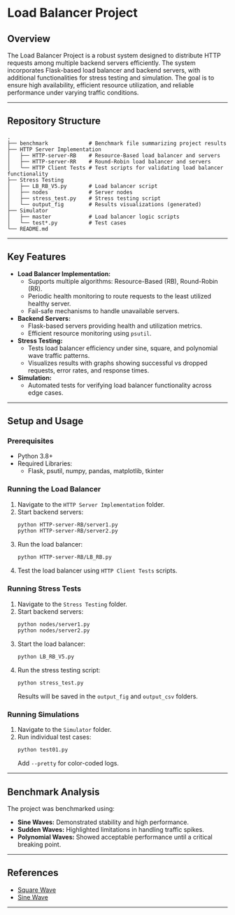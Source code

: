 # Load Balancer Project

## Overview
The Load Balancer Project is a robust system designed to distribute HTTP requests among multiple backend servers efficiently. The system incorporates Flask-based load balancer and backend servers, with additional functionalities for stress testing and simulation. The goal is to ensure high availability, efficient resource utilization, and reliable performance under varying traffic conditions.

---

## Repository Structure

```
.
├── benchmark             # Benchmark file summarizing project results
├── HTTP Server Implementation
│   ├── HTTP-server-RB    # Resource-Based load balancer and servers
│   ├── HTTP-server-RR    # Round-Robin load balancer and servers
│   └── HTTP Client Tests # Test scripts for validating load balancer functionality
├── Stress Testing
│   ├── LB_RB_V5.py       # Load balancer script
│   ├── nodes             # Server nodes
│   ├── stress_test.py    # Stress testing script
│   └── output_fig        # Results visualizations (generated)
├── Simulator
│   ├── master            # Load balancer logic scripts
│   └── test*.py          # Test cases
└── README.md
```

---

## Key Features
- **Load Balancer Implementation:**
  - Supports multiple algorithms: Resource-Based (RB), Round-Robin (RR).
  - Periodic health monitoring to route requests to the least utilized healthy server.
  - Fail-safe mechanisms to handle unavailable servers.
- **Backend Servers:**
  - Flask-based servers providing health and utilization metrics.
  - Efficient resource monitoring using `psutil`.
- **Stress Testing:**
  - Tests load balancer efficiency under sine, square, and polynomial wave traffic patterns.
  - Visualizes results with graphs showing successful vs dropped requests, error rates, and response times.
- **Simulation:**
  - Automated tests for verifying load balancer functionality across edge cases.

---

## Setup and Usage

### Prerequisites
- Python 3.8+
- Required Libraries:
  - Flask, psutil, numpy, pandas, matplotlib, tkinter

### Running the Load Balancer
1. Navigate to the `HTTP Server Implementation` folder.
2. Start backend servers:
   ```bash
   python HTTP-server-RB/server1.py
   python HTTP-server-RB/server2.py
   ```
3. Run the load balancer:
   ```bash
   python HTTP-server-RB/LB_RB.py
   ```
4. Test the load balancer using `HTTP Client Tests` scripts.

### Running Stress Tests
1. Navigate to the `Stress Testing` folder.
2. Start backend servers:
   ```bash
   python nodes/server1.py
   python nodes/server2.py
   ```
3. Start the load balancer:
   ```bash
   python LB_RB_V5.py
   ```
4. Run the stress testing script:
   ```bash
   python stress_test.py
   ```
   Results will be saved in the `output_fig` and `output_csv` folders.

### Running Simulations
1. Navigate to the `Simulator` folder.
2. Run individual test cases:
   ```bash
   python test01.py
   ```
   Add `--pretty` for color-coded logs.

---

## Benchmark Analysis
The project was benchmarked using:
- **Sine Waves:** Demonstrated stability and high performance.
- **Sudden Waves:** Highlighted limitations in handling traffic spikes.
- **Polynomial Waves:** Showed acceptable performance until a critical breaking point.

---

## References
- [Square Wave](https://www.wikiwand.com/en/articles/Square_wave)
- [Sine Wave](https://www.wikiwand.com/en/articles/Sine_wave)

---
